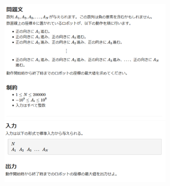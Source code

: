 ![question](https://github.com/kimura-12/AtCoder_Training/blob/master/AtCoder_Beginner_Contest/ABC182/D.Wandering/question1.png)
![question](https://github.com/kimura-12/AtCoder_Training/blob/master/AtCoder_Beginner_Contest/ABC182/D.Wandering/question2.png)
